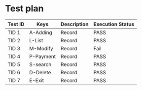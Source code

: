 # Test plan

| Test ID |	Keys | Description	| Execution Status |
|---------|------|--------------|------------------|
| TID 1 | A-Adding | Record |  PASS |
| TID 2	| L-List | Record | PASS |
| TID 3 | M-Modify | Record |  Fail |
| TID 4	| P-Payment | Record | PASS |
| TID 5 | S-search | Record	| PASS |
| TID 6	| D-Delete | Record	| PASS |
| TID 7	| E-Exit | Record | PASS |